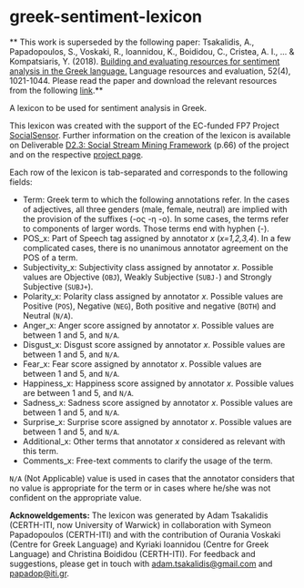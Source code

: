 greek-sentiment-lexicon
=======================
** This work is superseded by the following paper: Tsakalidis, A., Papadopoulos, S., Voskaki, R., Ioannidou, K., Boididou, C., Cristea, A. I., ... & Kompatsiaris, Y. (2018). [Building and evaluating resources for sentiment analysis in the Greek language.](https://link.springer.com/article/10.1007/s10579-018-9420-4) Language resources and evaluation, 52(4), 1021-1044. 
Please read the paper and download the relevant resources from the following [link](http://mklab.iti.gr/resources/tsakalidis2017building.zip).**

A lexicon to be used for sentiment analysis in Greek.

This lexicon was created with the support of the EC-funded FP7 Project [SocialSensor](http://socialsensor.eu/). Further information on the creation of the lexicon is available on Deliverable [D2.3: Social Stream Mining Framework](http://socialsensor.eu/images/D2.3.pdf) (p.66) of the project and on the respective [project page](http://socialsensor.eu/results/datasets/147-greek-sentiment-lexicon). 

Each row of the lexicon is tab-separated and corresponds to the following fields:
 * Term: Greek term to which the following annotations refer. In the cases of adjectives, all three genders (male, female, neutral) are implied with the provision of the suffixes (-ος -η -ο). In some cases, the terms refer to components of larger words. Those terms end with hyphen (-).
 * POS_x: Part of Speech tag assigned by annotator *x* (*x=1,2,3,4*). In a few complicated cases, there is no unanimous annotator agreement on the POS of a term.
 * Subjectivity_x: Subjectivity class assigned by annotator *x*. Possible values are Objective (`OBJ`), Weakly Subjective (`SUBJ-`) and Strongly Subjective (`SUBJ+`).
 * Polarity_x: Polarity class assigned by annotator *x*. Possible values are Positive (`POS`), Negative (`NEG`), Both positive and negative (`BOTH`) and Neutral (`N/A`).
 * Anger_x: Anger score assigned by annotator *x*. Possible values are between 1 and 5, and `N/A`.
 * Disgust_x: Disgust score assigned by annotator *x*. Possible values are between 1 and 5, and `N/A`.
 * Fear_x: Fear score assigned by annotator *x*. Possible values are between 1 and 5, and `N/A`.
 * Happiness_x: Happiness score assigned by annotator *x*. Possible values are between 1 and 5, and `N/A`.
 * Sadness_x: Sadness score assigned by annotator *x*. Possible values are between 1 and 5, and `N/A`.
 * Surprise_x: Surprise score assigned by annotator *x*. Possible values are between 1 and 5, and `N/A`.
 * Additional_x: Other terms that annotator *x* considered as relevant with this term.
 * Comments_x: Free-text comments to clarify the usage of the term.

`N/A` (Not Applicable) value is used in cases that the annotator considers that no value is appropriate for the term or in cases where he/she was not confident on the appropriate value.

**Acknoweldgements:** The lexicon was generated by Adam Tsakalidis (CERTH-ITI, now University of Warwick) in collaboration with Symeon Papadopoulos (CERTH-ITI) and with the contribution of Ourania Voskaki (Centre for Greek Language) and Kyriaki Ioannidou (Centre for Greek Language) and Christina Boididou (CERTH-ITI).
For feedback and suggestions, please get in touch with adam.tsakalidis@gmail.com and papadop@iti.gr.
